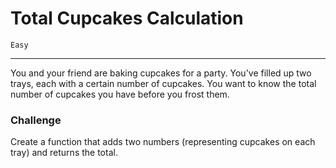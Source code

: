 # Total Cupcakes Calculation

`Easy`

---

You and your friend are baking cupcakes for a party. You've filled up two trays, each with a certain number of cupcakes. You want to know the total number of cupcakes you have before you frost them.

### Challenge

Create a function that adds two numbers (representing cupcakes on each tray) and returns the total.
